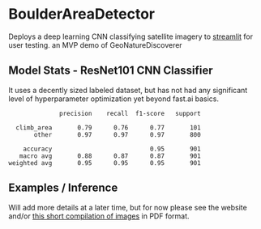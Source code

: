 # BoulderAreaDetector

Deploys a deep learning CNN classifying satellite imagery to [streamlit](https://share.streamlit.io/pszemraj/boulderareadetector) for user testing.
an MVP demo of GeoNatureDiscoverer


## Model Stats - ResNet101 CNN Classifier

It uses a decently sized labeled dataset, but has not had any significant level of hyperparameter optimization yet beyond fast.ai basics.
```
              precision    recall  f1-score   support

  climb_area       0.79      0.76      0.77       101
       other       0.97      0.97      0.97       800

    accuracy                           0.95       901
   macro avg       0.88      0.87      0.87       901
weighted avg       0.95      0.95      0.95       901
```

## Examples / Inference

Will add more details at a later time, but for now please see the website and/or [this short compilation of images](https://www.dropbox.com/s/x7cyu3r1u6ohtzx/holdout%20class%20prediction%20examples%20-%20resnet101%20model%2002%20dataset4.pdf?dl=1) in PDF format.
